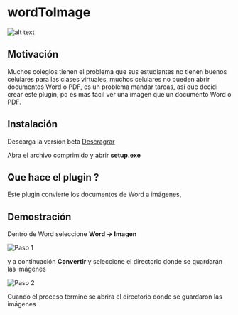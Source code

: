 # wordToImage

![alt text](https://github.com/starsaminf/wordToImage/blob/master/captura.png " ")

## Motivación 

Muchos colegios tienen el problema que sus estudiantes no tienen buenos celulares para las clases virtuales,
muchos celulares no pueden abrir documentos Word o PDF, es un problema mandar tareas, asi que decidi crear este plugin, pq es mas facil ver una imagen que un documento Word o PDF.


## Instalación

Descarga la versión beta [Descragrar](https://github.com/starsaminf/wordToImage/releases/download/v1.0.0.1-beta/WordToImage_1_0_0_1.zip)  

Abra el archivo comprimido y abrir **setup.exe**

## Que hace el plugin ?

Este plugin convierte los documentos de Word a imágenes,

## Demostración

Dentro de Word seleccione **Word -> Imagen**

![Paso 1](https://github.com/starsaminf/wordToImage/blob/master/captura.png " ")

y a continuación  **Convertir** y seleccione el directorio donde se guardarán  las imágenes

![Paso 2](https://github.com/starsaminf/wordToImage/blob/master/paso2.png " ")


Cuando el proceso termine se abrira el directorio donde se guardaron las imágenes